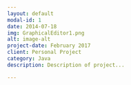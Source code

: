 ```yaml
---
layout: default
modal-id: 1
date: 2014-07-18
img: GraphicalEditor1.png
alt: image-alt
project-date: February 2017
client: Personal Project
category: Java
description: Description of project...

---
```

